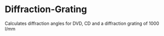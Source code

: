 # Diffraction-Grating
Calculates diffraction angles for DVD, CD and a diffraction grating of 1000 l/mm

